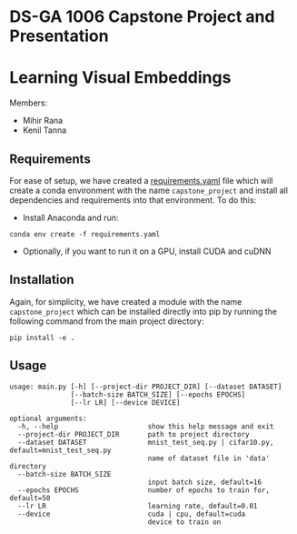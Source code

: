 # DS-GA 1006 Capstone Project and Presentation

# Learning Visual Embeddings
Members:
  - Mihir Rana
  - Kenil Tanna


## Requirements
For ease of setup, we have created a [requirements.yaml](https://github.com/ranamihir/capstone_project/blob/master/requirements.yaml) file which will create a conda environment with the name `capstone_project` and install all dependencies and requirements into that environment. To do this:
  - Install Anaconda and run:
```
conda env create -f requirements.yaml
```
  - Optionally, if you want to run it on a GPU, install CUDA and cuDNN

## Installation
Again, for simplicity, we have created a module with the name `capstone_project` which can be installed directly into pip by running the following command from the main project directory:
```
pip install -e .
```

## Usage
```
usage: main.py [-h] [--project-dir PROJECT_DIR] [--dataset DATASET]
               [--batch-size BATCH_SIZE] [--epochs EPOCHS]
               [--lr LR] [--device DEVICE]

optional arguments:
  -h, --help                      show this help message and exit
  --project-dir PROJECT_DIR       path to project directory
  --dataset DATASET               mnist_test_seq.py | cifar10.py, default=mnist_test_seq.py
                                  name of dataset file in 'data' directory
  --batch-size BATCH_SIZE
                                  input batch size, default=16
  --epochs EPOCHS                 number of epochs to train for, default=50
  --lr LR                         learning rate, default=0.01
  --device                        cuda | cpu, default=cuda
                                  device to train on
